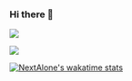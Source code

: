 ### Hi there 👋

<!--
**NextAlone/NextAlone** is a ✨ _special_ ✨ repository because its `README.md` (this file) appears on your GitHub profile.

Here are some ideas to get you started:

- 🔭 I’m currently working on ...
- 🌱 I’m currently learning ...
- 👯 I’m looking to collaborate on ...
- 🤔 I’m looking for help with ...
- 💬 Ask me about ...
- 📫 How to reach me: ...
- 😄 Pronouns: ...
- ⚡ Fun fact: ...
-->


[![](https://github-readme-stats.vercel.app/api?username=NextAlone&icon_color=CE1D2D&show_icons=true&theme=light&text_color=718096&hide_title=true)](https://github-readme-stats.vercel.app/api?username=NextAlone&icon_color=CE1D2D&show_icons=true&theme=dark&text_color=718096&hide_title=true)

[![](https://github-readme-stats.vercel.app/api/top-langs/?username=NextAlone&hide=xml)](https://github-readme-stats.vercel.app/api/top-langs/?username=NextAlone&hide=xml)

[![NextAlone's wakatime stats](https://github-readme-stats.vercel.app/api/wakatime?username=NextAlone)](https://github.com/anuraghazra/github-readme-stats)